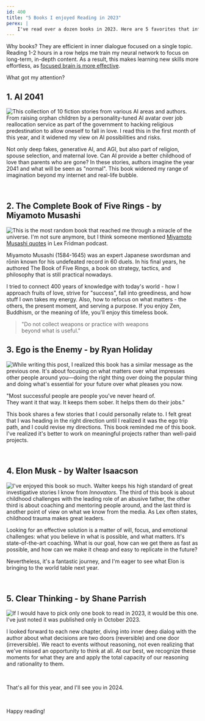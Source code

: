 ```yaml
---
id: 400
title: "5 Books I enjoyed Reading in 2023"
perex: |
    I've read over a dozen books in 2023. Here are 5 favorites that influenced me the most.
---
```


Why books? They are efficient in inner dialogue focused on a single topic. Reading 1-2 hours in a row helps me train my neural network to focus on long-term, in-depth content. As a result, this makes learning new skills more effortless, as [focused brain is more effective](https://www.amazon.com/Deep-Work-Focused-Success-Distracted/dp/1455586692).

What got my attention?


## 1. AI 2041

<a href="https://www.audible.com/pd/AI-2041-Audiobook/0593451333">
    <img src="https://m.media-amazon.com/images/I/31V+H-Bpy0L._SL500_.jpg" style="float: left; max-width: 10em" class="me-3 mb-3 img-thumbnail">
</a>

This collection of 10 fiction stories from various AI areas and authors. From raising orphan children by a personality-tuned AI avatar over job reallocation service as part of the government to hacking religious predestination to allow oneself to fall in love. I read this in the first month of this year, and it widened my view on AI possibilities and risks.

Not only deep fakes, generative AI, and AGI, but also part of religion, spouse selection, and maternal love. Can AI provide a better childhood of love than parents who are gone? In these stories, authors imagine the year 2041 and what will be seen as "normal". This book widened my range of imagination beyond my internet and real-life bubble.

<div class="clearfix"></div>

<br>

## 2. The Complete Book of Five Rings - by Miyamoto Musashi

<a href="https://www.audible.com/pd/The-Complete-Book-of-Five-Rings-Audiobook/B00NLNQSMC">
    <img src="https://m.media-amazon.com/images/I/51KfgvOF9HL._SL500_.jpg" style="float: left; max-width: 10em" class="me-3 mb-3 img-thumbnail">
</a>

This is the most random book that reached me through a miracle of the universe. I'm not sure anymore, but I think someone mentioned [Miyamoto Musashi quotes](<a href="https://www.goodreads.com/author/quotes/8330589.Miyamoto_Musashi">) in Lex Fridman podcast.

Miyamoto Musashi (1584-1645) was an expert Japanese swordsman and rōnin known for his undefeated record in 60 duels. In his final years, he authored The Book of Five Rings, a book on strategy, tactics, and philosophy that is still practical nowadays.

I tried to connect 400 years of knowledge with today's world - how I approach fruits of love, strive for "success", fall into greediness, and how stuff I own takes my energy. Also, how to refocus on what matters - the others, the present moment, and serving a purpose. If you enjoy Zen, Buddhism, or the meaning of life, you'll enjoy this timeless book.

<blockquote class="blockquote text-center mt-5 mb-5">
"Do not collect weapons or practice with weapons<br>
beyond what is useful."
</blockquote>

<div class="clearfix"></div>



## 3. Ego is the Enemy - by Ryan Holiday

<a href="https://www.audible.com/pd/Ego-Is-the-Enemy-Audiobook/B01GSIZ5AC">
    <img src="https://m.media-amazon.com/images/I/41Q8lxKA2OL._SL500_.jpg" style="float: left; max-width: 10em" class="me-3 mb-3 img-thumbnail">
</a>

While writing this post, I realized this book has a similar message as the previous one. It's about focusing on what matters over what impresses other people around you—doing the right thing over doing the popular thing and doing what's essential for your future over what pleases you now.

"Most successful people are people you've never heard of.<br>
They want it that way. It keeps them sober. It helps them do their jobs."

This book shares a few stories that I could personally relate to. I felt great that I was heading in the right direction until I realized it was the ego trip path, and I could revise my directions. This book reminded me of this book. I've realized it's better to work on meaningful projects rather than well-paid projects.

<div class="clearfix"></div>

<br>

## 4. Elon Musk - by Walter Isaacson

<a href="https://www.audible.com/pd/Elon-Musk-Audiobook/B0BX4SCV1V">
    <img src="https://m.media-amazon.com/images/I/519diyDo0ML._SL500_.jpg" style="float: left; max-width: 10em" class="me-3 mb-3 img-thumbnail">
</a>

I've enjoyed this book so much. Walter keeps his high standard of great investigative stories I know from *Innovators*. The third of this book is about childhood challenges with the leading role of an abusive father, the other third is about coaching and mentoring people around, and the last third is another point of view on what we know from the media. As Lex often states, childhood trauma makes great leaders.

Looking for an effective solution is a matter of will, focus, and emotional challenges: what you believe in what is possible, and what matters. It's state-of-the-art coaching. What is our goal, how can we get there as fast as possible, and how can we make it cheap and easy to replicate in the future?

Nevertheless, it's a fantastic journey, and I'm eager to see what Elon is bringing to the world table next year.

<div class="clearfix"></div>


<br>

## 5. Clear Thinking - by Shane Parrish

<a href="https://www.audible.com/pd/Clear-Thinking-Audiobook/B0BVNYCLML">
    <img src="https://m.media-amazon.com/images/I/51DcyzE-L5L._SL500_.jpg" style="float: left; max-width: 10em" class="me-3 mb-3 img-thumbnail">
</a>

If I would have to pick only one book to read in 2023, it would be this one. I've just noted it was published only in October 2023.

I looked forward to each new chapter, diving into inner deep dialog with the author about what decisions are two doors (reversible) and one door (irreversible). We react to events without reasoning, not even realizing that we've missed an opportunity to think at all. At our best, we recognize these moments for what they are and apply the total capacity of our reasoning and rationality to them.

<div class="clearfix"></div>

<br>

That's all for this year, and I'll see you in 2024.

<br>

Happy reading!
